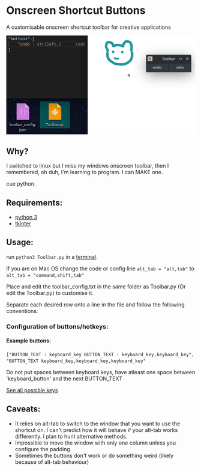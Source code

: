 # Onscreen Shortcut Buttons
A customisable onscreen shortcut toolbar for creative applications

![screen-gif](./example.gif)

## Why?
I switched to linux but I miss my windows onscreen toolbar, then I remembered, oh duh, I'm learning to program. I can MAKE one. 

cue python.

## Requirements:
- [python 3](https://www.python.org/downloads/)
- [tkinter](https://tkdocs.com/tutorial/install.html")

## Usage:
run `python3 Toolbar.py` in a [terminal](https://pythonbasics.org/execute-python-scripts/).

If you are on Mac OS change the code or config line `alt_tab = "alt,tab"` to `alt_tab = "command,shift,tab"`

Place and edit the toolbar_config.txt in the same folder as Toolbar.py (Or edit the Toolbar.py) to customise it.

Separate each desired row onto a line in the file and follow the following conventions:

### Configuration of buttons/hotkeys:
#### Example buttons:
```["BUTTON_TEXT : keyboard_key BUTTON_TEXT : keyboard_key,keyboard_key", "BUTTON_TEXT keyboard_key,keyboard_key,keyboard_key"```

Do not put spaces between keyboard keys, have atleast one space between 'keyboard_button' and the next BUTTON_TEXT

[See all possible keys](https://pyautogui.readthedocs.io/en/latest/keyboard.html#keyboard-keys)

## Caveats:
 - It relies on alt-tab to switch to the window that you want to use the shortcut on. I can't predict how it will behave if your alt-tab works differently. I plan to hunt alternative methods.
 - Impossible to move the window with only one column unless you configure the padding
 - Sometimes the buttons don't work or do something weird (likely because of alt-tab behaviour)
